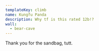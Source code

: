 ```yaml
---
templateKey: climb
name: Kungfu Panda
description: Why tf is this rated 12b!?
wall:
  - bear-cave
---
```

Thank you for the sandbag, tutt.